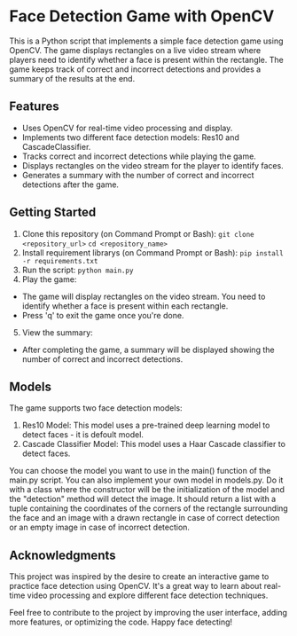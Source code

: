 # Face Detection Game with OpenCV

This is a Python script that implements a simple face detection game using OpenCV. The game displays rectangles on a live video stream where players need to identify whether a face is present within the rectangle. The game keeps track of correct and incorrect detections and provides a summary of the results at the end.

## Features

- Uses OpenCV for real-time video processing and display.
- Implements two different face detection models: Res10 and CascadeClassifier.
- Tracks correct and incorrect detections while playing the game.
- Displays rectangles on the video stream for the player to identify faces.
- Generates a summary with the number of correct and incorrect detections after the game.

## Getting Started

1. Clone this repository (on Command Prompt or Bash):
   ```git clone <repository_url>```
   ```cd <repository_name>```
2. Install requirement librarys (on Command Prompt or Bash):
  ```pip install -r requirements.txt```
3. Run the script:
   ```python main.py```
4. Play the game:
- The game will display rectangles on the video stream. You need to identify whether a face is present within each rectangle.
- Press 'q' to exit the game once you're done.
5. View the summary:
- After completing the game, a summary will be displayed showing the number of correct and incorrect detections.

## Models
The game supports two face detection models:

1. Res10 Model: This model uses a pre-trained deep learning model to detect faces - it is defoult model.
2. Cascade Classifier Model: This model uses a Haar Cascade classifier to detect faces.

You can choose the model you want to use in the main() function of the main.py script.
You can also implement your own model in models.py. Do it with a class where the constructor will be the initialization of the model and the "detection" method will detect the image. It should return a list with a tuple containing the coordinates of the corners of the rectangle surrounding the face and an image with a drawn rectangle in case of correct detection or an empty image in case of incorrect detection.

## Acknowledgments
This project was inspired by the desire to create an interactive game to practice face detection using OpenCV. It's a great way to learn about real-time video processing and explore different face detection techniques.

Feel free to contribute to the project by improving the user interface, adding more features, or optimizing the code. Happy face detecting!





